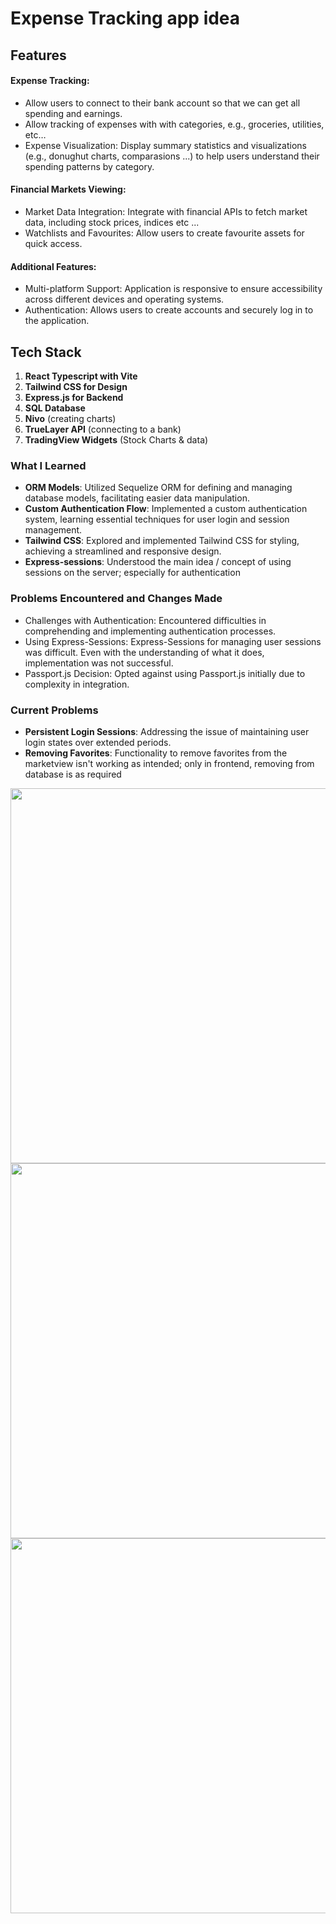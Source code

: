 # Expense Tracking app idea

## Features
#### **Expense Tracking**:
- Allow users to connect to their bank account so that we can get all spending and earnings.
- Allow tracking of expenses with with categories, e.g., groceries, utilities, etc…
- Expense Visualization: Display summary statistics and visualizations (e.g., donughut charts, comparasions ...) to help users understand their spending patterns by category.

#### **Financial Markets Viewing**:

- Market Data Integration: Integrate with financial APIs to fetch market data, including stock prices, indices etc ...
- Watchlists and Favourites: Allow users to create favourite assets for quick access.

#### **Additional Features**:
- Multi-platform Support: Application is responsive to ensure accessibility across different devices and operating systems.
- Authentication: Allows users to create accounts and securely log in to the application.

## Tech Stack

1. **React Typescript with Vite**
2. **Tailwind CSS for Design**
3. **Express.js for Backend**
4. **SQL Database**
5. **Nivo** (creating charts)
6. **TrueLayer API** (connecting to a bank)
7. **TradingView Widgets** (Stock Charts & data)

### What I Learned
- **ORM Models**: Utilized Sequelize ORM for defining and managing database models, facilitating easier data manipulation.
- **Custom Authentication Flow**: Implemented a custom authentication system, learning essential techniques for user login and session management.
- **Tailwind CSS**: Explored and implemented Tailwind CSS for styling, achieving a streamlined and responsive design.
- **Express-sessions**: Understood the main idea / concept of using sessions on the server; especially for authentication

### Problems Encountered and Changes Made
- Challenges with Authentication: Encountered difficulties in comprehending and implementing authentication processes.
- Using Express-Sessions: Express-Sessions for managing user sessions was difficult. Even with the understanding of what it does, implementation was not successful. 
- Passport.js Decision: Opted against using Passport.js initially due to complexity in integration.

### Current Problems
- **Persistent Login Sessions**: Addressing the issue of maintaining user login states over extended periods.
- **Removing Favorites**: Functionality to remove favorites from the marketview isn't working as intended; only in frontend, removing from database is as required


<img width="600" src="https://github.com/sush-il/Penny-Track/assets/34659821/f29bc4d7-3a75-4ce6-9fd6-9f2124622b90" />
<img width="600" src="https://github.com/sush-il/Penny-Track/assets/34659821/a2f3f82a-e591-4eb2-94cd-a0ac7191fe46" />
<img width="600" src="https://github.com/sush-il/Penny-Track/assets/34659821/a162949c-3c90-4675-ab95-ea8d9b355e5a" />


